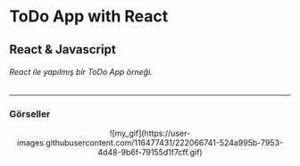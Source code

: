 # ToDo App with React
## React & Javascript
###### React ile yapılmış bir ToDo App örneği.
---
### Görseller

<div align="center">
    ![my_gif](https://user-images.githubusercontent.com/116477431/222066741-524a995b-7953-4d48-9b6f-79155d1f7cff.gif)
</div>
